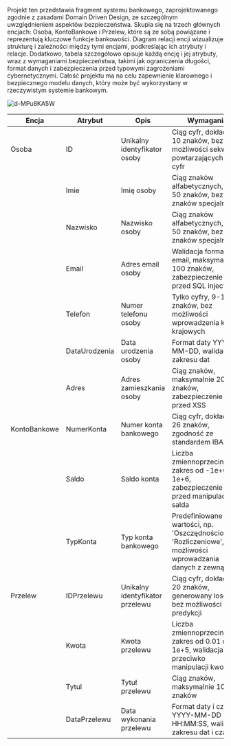 Projekt ten przedstawia fragment systemu bankowego, zaprojektowanego zgodnie z zasadami Domain Driven Design, ze szczególnym uwzględnieniem aspektów bezpieczeństwa. Skupia się na trzech głównych encjach: Osoba, KontoBankowe i Przelew, które są ze sobą powiązane i reprezentują kluczowe funkcje bankowości. Diagram relacji encji wizualizuje strukturę i zależności między tymi encjami, podkreślając ich atrybuty i relacje. Dodatkowo, tabela szczegółowo opisuje każdą encję i jej atrybuty, wraz z wymaganiami bezpieczeństwa, takimi jak ograniczenia długości, format danych i zabezpieczenia przed typowymi zagrożeniami cybernetycznymi. Całość projektu ma na celu zapewnienie klarownego i bezpiecznego modelu danych, który może być wykorzystany w rzeczywistym systemie bankowym.

![d-MPu8KA5W](https://github.com/ppopiolek/task1/assets/56610497/b55a7e36-7bb5-40e4-9613-171301df4c85)

| Encja         | Atrybut         | Opis | Wymagania |
|---------------|-----------------|------|-------------------------|
| Osoba         | ID              | Unikalny identyfikator osoby | Ciąg cyfr, dokładnie 10 znaków, bez możliwości sekwencji powtarzających się cyfr |
|               | Imie            | Imię osoby | Ciąg znaków alfabetycznych, 2-50 znaków, bez znaków specjalnych |
|               | Nazwisko        | Nazwisko osoby | Ciąg znaków alfabetycznych, 2-50 znaków, bez znaków specjalnych |
|               | Email           | Adres email osoby | Walidacja formatu email, maksymalnie 100 znaków, zabezpieczenie przed SQL injection |
|               | Telefon         | Numer telefonu osoby | Tylko cyfry, 9-15 znaków, bez możliwości wprowadzenia kodów krajowych |
|               | DataUrodzenia   | Data urodzenia osoby | Format daty YYYY-MM-DD, walidacja zakresu dat |
|               | Adres           | Adres zamieszkania osoby | Ciąg znaków, maksymalnie 200 znaków, zabezpieczenie przed XSS |
| KontoBankowe  | NumerKonta      | Numer konta bankowego | Ciąg cyfr, dokładnie 26 znaków, zgodność ze standardem IBAN |
|               | Saldo           | Saldo konta | Liczba zmiennoprzecinkowa, zakres od -1e+6 do 1e+6, zabezpieczenie przed manipulacją salda |
|               | TypKonta        | Typ konta bankowego | Predefiniowane wartości, np. 'Oszczędnościowe', 'Rozliczeniowe', bez możliwości wprowadzania danych z zewnątrz |
| Przelew       | IDPrzelewu      | Unikalny identyfikator przelewu | Ciąg cyfr, dokładnie 20 znaków, generowany losowo, bez możliwości predykcji |
|               | Kwota           | Kwota przelewu | Liczba zmiennoprzecinkowa, zakres od 0.01 do 1e+5, walidacja przeciwko manipulacji kwotą |
|               | Tytul           | Tytuł przelewu | Ciąg znaków, maksymalnie 100 znaków |
|               | DataPrzelewu    | Data wykonania przelewu | Format daty i czasu YYYY-MM-DD HH:MM:SS, walidacja zakresu dat i czasu |
